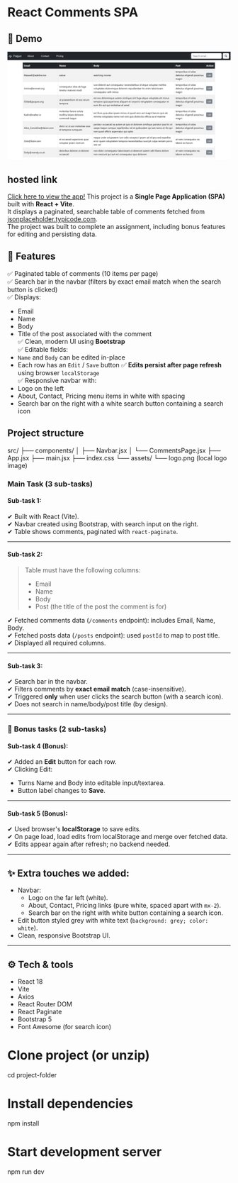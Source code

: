 # React Comments SPA
## 📸 Demo

![App Screenshot](screenshots/demo.png)
## hosted link
[Click here to view the app!](https://frejun-spa-ybe6.vercel.app/)
This project is a **Single Page Application (SPA)** built with **React + Vite**.  
It displays a paginated, searchable table of comments fetched from [jsonplaceholder.typicode.com](https://jsonplaceholder.typicode.com/).  
The project was built to complete an assignment, including bonus features for editing and persisting data.

## 🚀 **Features**
✅ Paginated table of comments (10 items per page)  
✅ Search bar in the navbar (filters by exact email match when the search button is clicked)  
✅ Displays:
- Email
- Name
- Body
- Title of the post associated with the comment  
✅ Clean, modern UI using **Bootstrap**  
✅ Editable fields:
- `Name` and `Body` can be edited in-place  
- Each row has an `Edit` / `Save` button
✅ **Edits persist after page refresh** using browser `localStorage`  
✅ Responsive navbar with:
- Logo on the left
- About, Contact, Pricing menu items in white with spacing
- Search bar on the right with a white search button containing a search icon

##  **Project structure**
src/
├── components/
│ ├── Navbar.jsx
│ └── CommentsPage.jsx
├── App.jsx
├── main.jsx
├── index.css
└── assets/
└── logo.png (local logo image)

### **Main Task (3 sub-tasks)**

#### **Sub-task 1:**
✔ Built with React (Vite).  
✔ Navbar created using Bootstrap, with search input on the right.  
✔ Table shows comments, paginated with `react-paginate`.

---

#### **Sub-task 2:**
> Table must have the following columns:
> - Email
> - Name
> - Body
> - Post (the title of the post the comment is for)

✔ Fetched comments data (`/comments` endpoint): includes Email, Name, Body.  
✔ Fetched posts data (`/posts` endpoint): used `postId` to map to post title.  
✔ Displayed all required columns.

---

#### **Sub-task 3:**

✔ Search bar in the navbar.  
✔ Filters comments by **exact email match** (case-insensitive).  
✔ Triggered **only** when user clicks the search button (with a search icon).  
✔ Does not search in name/body/post title (by design).

---

### 🌟 **Bonus tasks (2 sub-tasks)**

#### **Sub-task 4 (Bonus):**

✔ Added an **Edit** button for each row.  
✔ Clicking Edit:
- Turns Name and Body into editable input/textarea.
- Button label changes to **Save**.

---

#### **Sub-task 5 (Bonus):**

✔ Used browser's **localStorage** to save edits.  
✔ On page load, load edits from localStorage and merge over fetched data.  
✔ Edits appear again after refresh; no backend needed.

---

## ✨ **Extra touches we added:**
- Navbar:
  - Logo on the far left (white).
  - About, Contact, Pricing links (pure white, spaced apart with `mx-2`).
  - Search bar on the right with white button containing a search icon.
- Edit button styled grey with white text (`background: grey; color: white`).
- Clean, responsive Bootstrap UI.

---
## ⚙ **Tech & tools**
- React 18
- Vite
- Axios
- React Router DOM
- React Paginate
- Bootstrap 5
- Font Awesome (for search icon)

# Clone project (or unzip)
cd project-folder

# Install dependencies
npm install

# Start development server
npm run dev